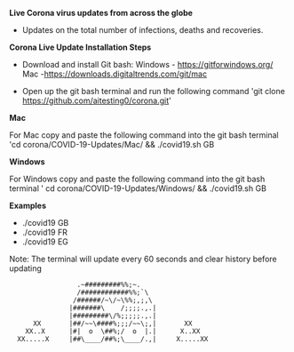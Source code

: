**Live Corona virus updates from across the globe**

- Updates on the total number of infections, deaths and recoveries.


**Corona Live Update Installation Steps**

- Download and install Git bash:
  Windows - https://gitforwindows.org/ 
  Mac -https://downloads.digitaltrends.com/git/mac 

- Open up the git bash terminal and run the following command 'git clone https://github.com/aitesting0/corona.git'


**Mac**

For Mac copy and paste the following command into the  git bash terminal 'cd corona/COVID-19-Updates/Mac/ && ./covid19.sh GB

**Windows**

For Windows copy and paste the following command into the git bash terminal ' cd corona/COVID-19-Updates/Windows/ && ./covid19.sh GB

**Examples** 
- ./covid19 GB 
- ./covid19 FR
- ./covid19 EG


Note: The terminal will update every 60 seconds and clear history before updating

                     .~#########%%;~.
                     /############%%;`\
                    /######/~\/~\%%;,;,\
                   |#######\    /;;;;.,.|
                   |#########\/%;;;;;.,.|
          XX       |##/~~\####%;;;/~~\;,|       XX
        XX..X      |#|  o  \##%;/  o  |.|      X..XX
      XX.....X     |##\____/##%;\____/.,|     X.....XX
